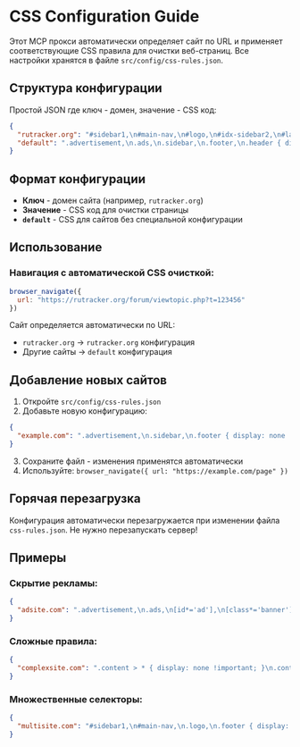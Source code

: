 # CSS Configuration Guide

Этот MCP прокси автоматически определяет сайт по URL и применяет соответствующие CSS правила для очистки веб-страниц. Все настройки хранятся в файле `src/config/css-rules.json`.

## Структура конфигурации

Простой JSON где ключ - домен, значение - CSS код:

```json
{
  "rutracker.org": "#sidebar1,\n#main-nav,\n#logo,\n#idx-sidebar2,\n#latest_news,\n#forums_top_links,\n#board_stats,\n#page_footer,\n#t-top-user-buttons,\n#categories-wrap { display: none !important; }\n\n#topic_main > * { display: none !important; }\n#topic_main > *:nth-child(2) { display: block !important; }",
  "default": ".advertisement,\n.ads,\n.sidebar,\n.footer,\n.header { display: none !important; }"
}
```

## Формат конфигурации

- **Ключ** - домен сайта (например, `rutracker.org`)
- **Значение** - CSS код для очистки страницы
- **`default`** - CSS для сайтов без специальной конфигурации

## Использование

### Навигация с автоматической CSS очисткой:
```javascript
browser_navigate({
  url: "https://rutracker.org/forum/viewtopic.php?t=123456"
})
```

Сайт определяется автоматически по URL:
- `rutracker.org` → `rutracker.org` конфигурация
- Другие сайты → `default` конфигурация

## Добавление новых сайтов

1. Откройте `src/config/css-rules.json`
2. Добавьте новую конфигурацию:

```json
{
  "example.com": ".advertisement,\n.sidebar,\n.footer { display: none !important; }"
}
```

3. Сохраните файл - изменения применятся автоматически
4. Используйте: `browser_navigate({ url: "https://example.com/page" })`

## Горячая перезагрузка

Конфигурация автоматически перезагружается при изменении файла `css-rules.json`. Не нужно перезапускать сервер!

## Примеры

### Скрытие рекламы:
```json
{
  "adsite.com": ".advertisement,\n.ads,\n[id*='ad'],\n[class*='banner'] { display: none !important; }"
}
```

### Сложные правила:
```json
{
  "complexsite.com": ".content > * { display: none !important; }\n.content > .main,\n.content > .important { display: block !important; }"
}
```

### Множественные селекторы:
```json
{
  "multisite.com": "#sidebar1,\n#main-nav,\n.logo,\n.footer { display: none !important; }\n\n#main-content { display: block !important; }"
}
```
